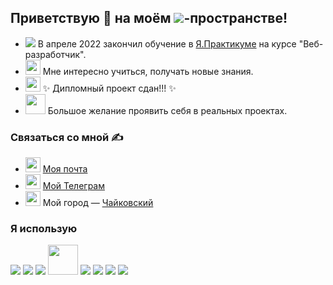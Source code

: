 ## Приветствую 👋 на моём <img src="https://img.icons8.com/external-tal-revivo-bold-tal-revivo/24/000000/external-github-with-cat-logo-an-online-community-for-software-development-logo-bold-tal-revivo.png"/>-пространстве!

- <img src="https://img.icons8.com/color/30/000000/abc.png"/> В апреле 2022 закончил обучение в [Я.Практикуме](https://praktikum.yandex.ru) на курсе "Веб-разработчик".
- <img width=24px src="https://img.icons8.com/external-photo3ideastudio-lineal-color-photo3ideastudio/64/000000/external-thinking-digital-business-photo3ideastudio-lineal-color-photo3ideastudio.png"/> Мне интересно учиться, получать новые знания.
- <img width=24px src="https://img.icons8.com/color/48/000000/motarboard.png"/> ✨ Дипломный проект сдан!!! ✨ 
- <img width=32px src="https://img.icons8.com/external-konkapp-outline-color-konkapp/64/000000/external-working-man-stay-at-home-konkapp-outline-color-konkapp.png"/> Большое желание проявить себя в реальных проектах.

### Связаться со мной ✍️
- <img width=24px src="https://img.icons8.com/emoji/48/000000/e-mail.png"/> [Моя почта](mailto:ser.dedikoff@ya.ru)  
- <img width=24px src="https://img.icons8.com/fluency/48/000000/telegram-app.png"/> [Мой Телеграм](https://t.me/dev_SeregaDedok)
- <img width=24px src="https://img.icons8.com/color/48/000000/place-marker--v1.png"/> Мой город — [Чайковский](https://ru.wikipedia.org/wiki/Чайковский_(город))

### Я использую 
<img src="https://img.icons8.com/color/48/000000/html-5--v1.png"/> <img src="https://img.icons8.com/color/48/000000/css3.png"/> <img src="https://img.icons8.com/color/48/000000/javascript--v1.png"/> <img width=48px src="https://img.icons8.com/glyph-neue/64/000000/github.png"/> <img src="https://img.icons8.com/color/48/000000/react-native.png"/> <img src="https://img.icons8.com/fluency/48/000000/node-js.png"/> <img src="https://img.icons8.com/color/48/000000/mongodb.png"/> <img src="https://img.icons8.com/color/48/000000/webpack.png"/>


<!--
**SergeyDedikov/SergeyDedikov** is a ✨ _special_ ✨ repository because its `README.md` (this file) appears on your GitHub profile.

Here are some ideas to get you started:

- 🔭 I’m currently working on ...
- 🌱 I’m currently learning ...
- 👯 I’m looking to collaborate on ...
- 🤔 I’m looking for help with ...
- 💬 Ask me about ...
- 📫 How to reach me: ...
- 😄 Pronouns: ...
- ⚡ Fun fact: ...
-->
